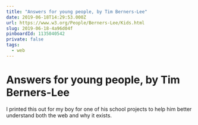 ```yaml
---
title: "Answers for young people, by Tim Berners-Lee"
date: 2019-06-18T14:29:53.000Z
url: https://www.w3.org/People/Berners-Lee/Kids.html
slug: 2019-06-18-4a96d04f
pinboardId: 1135040542
private: false
tags:
  - web
---
```


# Answers for young people, by Tim Berners-Lee

I printed this out for my boy for one of his school projects to help him better understand both the web and why it exists.
